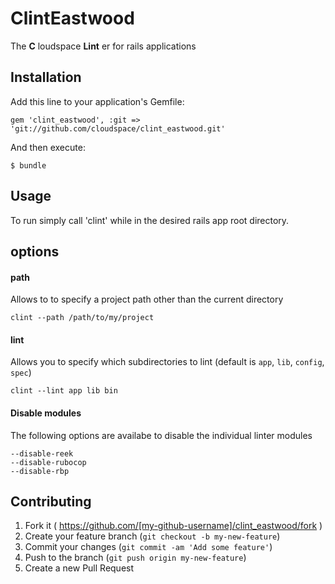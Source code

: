 # ClintEastwood

The **C** loudspace **Lint** er for rails applications

## Installation

Add this line to your application's Gemfile:

    gem 'clint_eastwood', :git => 'git://github.com/cloudspace/clint_eastwood.git'

And then execute:

    $ bundle

## Usage

To run simply call 'clint' while in the desired rails app root directory.

## options
#### path
Allows to to specify a project path other than the current directory

```
clint --path /path/to/my/project
```

#### lint
Allows you to specify which subdirectories to lint (default is `app`, `lib`, `config`, `spec`)

```
clint --lint app lib bin
```

#### Disable modules
The following options are availabe to disable the individual linter modules

```
--disable-reek
--disable-rubocop
--disable-rbp
```

## Contributing

1. Fork it ( https://github.com/[my-github-username]/clint_eastwood/fork )
2. Create your feature branch (`git checkout -b my-new-feature`)
3. Commit your changes (`git commit -am 'Add some feature'`)
4. Push to the branch (`git push origin my-new-feature`)
5. Create a new Pull Request
